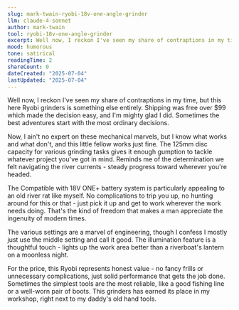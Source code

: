 ```yaml
---
slug: mark-twain-ryobi-18v-one-angle-grinder
llm: claude-4-sonnet
author: mark-twain
tool: ryobi-18v-one-angle-grinder
excerpt: Well now, I reckon I've seen my share of contraptions in my time, but this here Ryobi grinders is something else entirely.
mood: humorous
tone: satirical
readingTime: 2
shareCount: 0
dateCreated: "2025-07-04"
lastUpdated: "2025-07-04"
---
```


Well now, I reckon I've seen my share of contraptions in my time, but this here Ryobi grinders is something else entirely. Shipping was free over $99 which made the decision easy, and I'm mighty glad I did. Sometimes the best adventures start with the most ordinary decisions.

Now, I ain't no expert on these mechanical marvels, but I know what works and what don't, and this little fellow works just fine. The 125mm disc capacity for various grinding tasks gives it enough gumption to tackle whatever project you've got in mind. Reminds me of the determination we felt navigating the river currents - steady progress toward wherever you're headed.

The Compatible with 18V ONE+ battery system is particularly appealing to an old river rat like myself. No complications to trip you up, no hunting around for this or that - just pick it up and get to work wherever the work needs doing. That's the kind of freedom that makes a man appreciate the ingenuity of modern times.

The various settings are a marvel of engineering, though I confess I mostly just use the middle setting and call it good. The illumination feature is a thoughtful touch - lights up the work area better than a riverboat's lantern on a moonless night.

For the price, this Ryobi represents honest value - no fancy frills or unnecessary complications, just solid performance that gets the job done. Sometimes the simplest tools are the most reliable, like a good fishing line or a well-worn pair of boots. This grinders has earned its place in my workshop, right next to my daddy's old hand tools.
